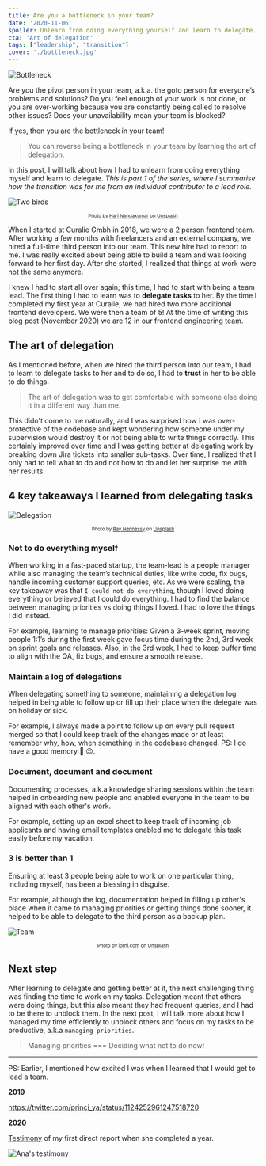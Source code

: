 ```yaml
---
title: Are you a bottleneck in your team?
date: '2020-11-06'
spoiler: Unlearn from doing everything yourself and learn to delegate.
cta: 'Art of delegation'
tags: ["leadership", "transition"]
cover: './bottleneck.jpg'
---
```


![Bottleneck](./bottleneck.jpg)

Are you the pivot person in your team, a.k.a. the goto person for everyone’s problems and solutions? Do you feel enough of your work is not done, or you are over-working because you are constantly being called to resolve other issues? Does your unavailability mean your team is blocked?

If yes, then you are the bottleneck in your team!

> You can reverse being a bottleneck in your team by learning the art of delegation.

In this post, I will talk about how I had to unlearn from doing everything myself and learn to delegate. *This is part 1 of the series, where I summarise how the transition was for me from an individual contributor to a lead role.*

![Two birds](./two-birds.jpg)

<div style="text-align: center; font-size: 0.6rem">Photo by <a href="https://unsplash.com/@hariprasad000?utm_source=unsplash&amp;utm_medium=referral&amp;utm_content=creditCopyText">Hari Nandakumar</a> on <a href="https://unsplash.com/t/nature?utm_source=unsplash&amp;utm_medium=referral&amp;utm_content=creditCopyText">Unsplash</a></div>

When I started at Curalie Gmbh in 2018, we were a 2 person frontend team. After working a few months with freelancers and an external company, we hired a full-time third person into our team. This new hire had to report to me. I was really excited about being able to build a team and was looking forward to her first day. After she started, I realized that things at work were not the same anymore.

I knew I had to start all over again; this time, I had to start with being a team lead. The first thing I had to learn was to **delegate tasks** to her. By the time I completed my first year at Curalie, we had hired two more additional frontend developers. We were then a team of 5! At the time of writing this blog post (November 2020) we are 12 in our frontend engineering team.

## The art of delegation

As I mentioned before, when we hired the third person into our team, I had to learn to delegate tasks to her and to do so, I had to **trust** in her to be able to do things.

> The art of delegation was to get comfortable with someone else doing it in a different way than me.

This didn't come to me naturally, and I was surprised how I was over-protective of the codebase and kept wondering how someone under my supervision would destroy it or not being able to write things correctly. This certainly improved over time and I was getting better at delegating work by breaking down Jira tickets into smaller sub-tasks. Over time, I realized that I only had to tell what to do and not how to do and let her surprise me with her results.

## 4 key takeaways I learned from delegating tasks

![Delegation](./birds-leading.jpg)

<div style="text-align: center; font-size: 0.6rem">Photo by <a href="https://unsplash.com/@rayhennessy?utm_source=unsplash&amp;utm_medium=referral&amp;utm_content=creditCopyText">Ray Hennessy</a> on <a href="https://unsplash.com/t/nature?utm_source=unsplash&amp;utm_medium=referral&amp;utm_content=creditCopyText">Unsplash</a></div>

### Not to do everything myself

When working in a fast-paced startup, the team-lead is a people manager while also managing the team’s technical duties, like write code, fix bugs, handle incoming customer support queries, etc. As we were scaling, the key takeaway was that `I could not do everything`, though I loved doing everything or believed that I could do everything. I had to find the balance between managing priorities vs doing things I loved. I had to love the things I did instead.

For example, learning to manage priorities: Given a 3-week sprint, moving people 1:1’s during the first week gave focus time during the 2nd, 3rd week on sprint goals and releases. Also, in the 3rd week, I had to keep buffer time to align with the QA, fix bugs, and ensure a smooth release.

### Maintain a log of delegations

When delegating something to someone, maintaining a delegation log helped in being able to follow up or fill up their place when the delegate was on holiday or sick.
  
For example, I always made a point to follow up on every pull request merged so that I could keep track of the changes made or at least remember why, how, when something in the codebase changed. PS: I do have a good memory 🧠 😉.

### Document, document and document

Documenting processes, a.k.a knowledge sharing sessions within the team helped in onboarding new people and enabled everyone in the team to be aligned with each other's work.

For example, setting up an excel sheet to keep track of incoming job applicants and having email templates enabled me to delegate this task easily before my vacation.

### 3 is better than 1

Ensuring at least 3 people being able to work on one particular thing, including myself, has been a blessing in disguise.

For example, although the log, documentation helped in filling up other's place when it came to managing priorities or getting things done sooner, it helped to be able to delegate to the third person as a backup plan.

![Team](./birds-in-line.jpg)

<div style="text-align: center; font-size: 0.6rem">Photo by <a href="https://unsplash.com/@iorni?utm_source=unsplash&amp;utm_medium=referral&amp;utm_content=creditCopyText">iorni.com</a> on <a href="https://unsplash.com/s/photos/birds?utm_source=unsplash&amp;utm_medium=referral&amp;utm_content=creditCopyText">Unsplash</a></div>

## Next step

After learning to delegate and getting better at it, the next challenging thing was finding the time to work on my tasks. Delegation meant that others were doing things, but this also meant they had frequent queries, and I had to be there to unblock them. In the next post, I will talk more about how I managed my time efficiently to unblock others and focus on my tasks to be productive, a.k.a `managing priorities`.

> Managing priorities === Deciding what not to do now!

---

PS: Earlier, I mentioned how excited I was when I learned that I would get to lead a team.

**2019**

https://twitter.com/princi_ya/status/1124252961247518720

**2020**

[Testimony]((https://www.linkedin.com/feed/update/urn:li:activity:6676024962941255680/)) of my first direct report when she completed a year.

![Ana's testimony](./ana-testimony.png)

